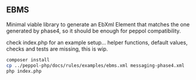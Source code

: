 ## EBMS

Minimal viable library to generate an EbXml Element that matches the one generated by phase4, so it should be enough for peppol compatibility.

check index.php for an example setup...
helper functions, default values, checks and tests are missing, this is wip.


```sh
composer install
cp ../peppol-php/docs/rules/examples/ebms.xml messaging-phase4.xml
php index.php
```